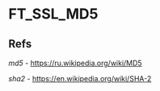 # FT_SSL_MD5

## Refs

*md5* - https://ru.wikipedia.org/wiki/MD5

*sha2* - https://en.wikipedia.org/wiki/SHA-2

